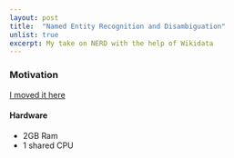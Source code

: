```yaml
---
layout: post
title:  "Named Entity Recognition and Disambiguation"
unlist: true
excerpt: My take on NERD with the help of Wikidata
---
```


### Motivation

[I moved it here](https://minhtriet.github.io/2020/10/19/portfolios.html#named-entity-recognition-and-disambiguation-nerd-with-wikidata)

#### Hardware
- 2GB Ram
- 1 shared CPU
